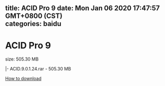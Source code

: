 
title: ACID Pro 9
date: Mon Jan 06 2020 17:47:57 GMT+0800 (CST)    
categories: baidu
---

# ACID Pro 9
size: 505.30 MB
 
 
|- ACID.9.0.1.24.rar - 505.30 MB

[How to download](https://bpcam.bemobtrk.com/go/2ceec3aa-1ca2-46d6-b9ff-aaa5c184517c?jno=3643)